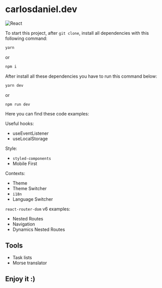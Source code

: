# carlosdaniel.dev

![React](https://img.shields.io/badge/react-%2320232a.svg?style=for-the-badge&logo=react&logoColor=%2361DAFB)

To start this project, after `git clone`, install all dependencies with this following command:
```bash
yarn
```
or
```bash
npm i
```

After install all these dependencies you have to run this command below:
```bash
yarn dev
```
or
```bash
npm run dev
```

Here you can find these code examples:

Useful hooks: 
- useEventListener
- useLocalStorage

Style:
- `styled-components`
- Mobile First

Contexts:
- Theme
- Theme Switcher
- `i18n`
- Language Switcher


`react-router-dom` v6 examples:
- Nested Routes
- Navigation
- Dynamics Nested Routes



## Tools

- Task lists
- Morse translator


## Enjoy it :)
